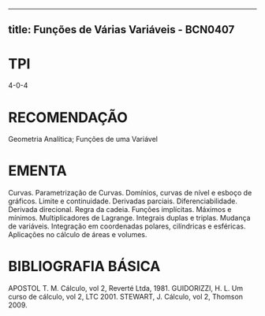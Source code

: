 
---
title: Funções de Várias Variáveis - BCN0407 
---

# TPI

4-0-4

# RECOMENDAÇÃO

Geometria Analítica; Funções de uma Variável

# EMENTA

Curvas. Parametrização de Curvas. Domínios, curvas de nível e esboço de gráficos. Limite e continuidade. Derivadas parciais. Diferenciabilidade. Derivada direcional. Regra da cadeia. Funções implícitas. Máximos e mínimos. Multiplicadores de Lagrange. Integrais duplas e triplas. Mudança de variáveis. Integração em coordenadas polares, cilíndricas e esféricas. Aplicações no cálculo de áreas e volumes.

# BIBLIOGRAFIA BÁSICA

APOSTOL T. M. Cálculo, vol 2, Reverté Ltda, 1981.
GUIDORIZZI, H. L. Um curso de cálculo, vol 2, LTC 2001.
STEWART, J. Cálculo, vol 2, Thomson 2009.
        